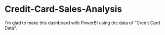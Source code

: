 # Credit-Card-Sales-Analysis
I'm glad to make this dashboard with PowerBI using the data of "Credit Card Data".

